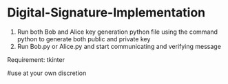 # Digital-Signature-Implementation
1. Run both Bob and Alice key generation python file using the command python <filename> to generate both public and private key 
2. Run Bob.py or Alice.py and start communicating and verifying message

Requirement: tkinter

#use at your own discretion
